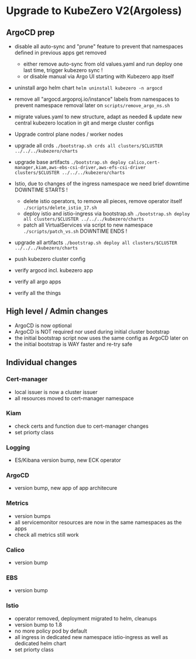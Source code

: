 # Upgrade to KubeZero V2(Argoless)

## ArgoCD prep
- disable all auto-sync and "prune" feature to prevent that namespaces defined in previous apps get removed
  - either remove auto-sync from old values.yaml and run deploy one last time, trigger kubezero sync !
  - or disable manual via Argo UI starting with Kubezero app itself

- uninstall argo helm chart
  `helm uninstall kubezero -n argocd`
- remove all "argocd.argoproj.io/instance" labels from namespaces to prevent namespace removal later on
  `scripts/remove_argo_ns.sh`

- migrate values.yaml to new structure, adapt as needed
  & update new central kubezero location in git and merge cluster configs

- Upgrade control plane nodes / worker nodes

- upgrade all crds
  `./bootstrap.sh crds all clusters/$CLUSTER ../../../kubezero/charts`

- upgrade base artifacts
  `./bootstrap.sh deploy calico,cert-manager,kiam,aws-ebs-csi-driver,aws-efs-csi-driver clusters/$CLUSTER ../../../kubezero/charts`

- Istio, due to changes of the ingress namespace we need brief downtime
DOWNTIME STARTS !
  - delete istio operators, to remove all pieces, remove operator itself
   `./scripts/delete_istio_17.sh`
  - deploy istio and istio-ingress via bootstrap.sh
  `./bootstrap.sh deploy all clusters/$CLUSTER ../../../kubezero/charts`
  - patch all VirtualServices via script to new namespace
  `./scripts/patch_vs.sh`
DOWNTIME ENDS !

- upgrade all artifacts
  `./bootstrap.sh deploy all clusters/$CLUSTER ../../../kubezero/charts`

- push kubezero cluster config
- verify argocd incl. kubezero app
- verify all argo apps
- verify all the things


## High level / Admin changes
- ArgoCD is now optional
- ArgoCD is NOT required nor used during initial cluster bootstrap
- the initial bootstrap script now uses the same config as ArgoCD later on
- the initial bootstrap is WAY faster and re-try safe

## Individual changes

### Cert-manager
- local issuer is now a cluster issuer
- all resources moved to cert-manager namespace

### Kiam
- check certs and function due to cert-manager changes
- set priorty class

### Logging
- ES/Kibana version bump, new ECK operator

### ArgoCD
- version bump, new app of app architecure

### Metrics
- version bumps
- all servicemonitor resources are now in the same namespaces as the apps
- check all metrics still work

### Calico
- version bump

### EBS
- version bump

### Istio
- operator removed, deployment migrated to helm, cleanups
- version bump to 1.8
- no more policy pod by default
- all ingress in dedicated new namespace istio-ingress as well as dedicated helm chart
- set priorty class
